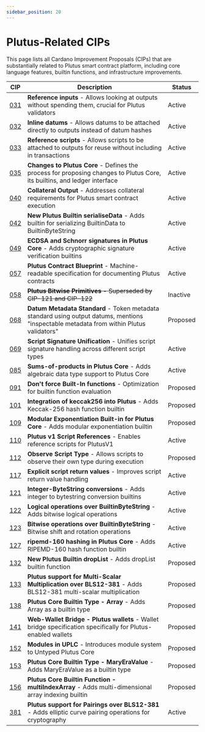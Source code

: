 ```yaml
---
sidebar_position: 20
---
```


# Plutus-Related CIPs

This page lists all Cardano Improvement Proposals (CIPs) that are substantially related to Plutus smart contract platform, including core language features, builtin functions, and infrastructure improvements.

| CIP | Description | Status |
|-----|-------------|--------|
| [031](https://cips.cardano.org/cip/CIP-0031) | **Reference inputs** - Allows looking at outputs without spending them, crucial for Plutus validators | Active |
| [032](https://cips.cardano.org/cip/CIP-0032) | **Inline datums** - Allows datums to be attached directly to outputs instead of datum hashes | Active |
| [033](https://cips.cardano.org/cip/CIP-0033) | **Reference scripts** - Allows scripts to be attached to outputs for reuse without including in transactions | Active |
| [035](https://cips.cardano.org/cip/CIP-0035) | **Changes to Plutus Core** - Defines the process for proposing changes to Plutus Core, its builtins, and ledger interface | Active |
| [040](https://cips.cardano.org/cip/CIP-0040) | **Collateral Output** - Addresses collateral requirements for Plutus smart contract execution | Active |
| [042](https://cips.cardano.org/cip/CIP-0042) | **New Plutus Builtin serialiseData** - Adds builtin for serializing BuiltinData to BuiltinByteString | Active |
| [049](https://cips.cardano.org/cip/CIP-0049) | **ECDSA and Schnorr signatures in Plutus Core** - Adds cryptographic signature verification builtins | Active |
| [057](https://cips.cardano.org/cip/CIP-0057) | **Plutus Contract Blueprint** - Machine-readable specification for documenting Plutus contracts | Active |
| [058](https://cips.cardano.org/cip/CIP-0058) | ~~**Plutus Bitwise Primitives** - Superseded by CIP-121 and CIP-122~~ | Inactive |
| [068](https://cips.cardano.org/cip/CIP-0068) | **Datum Metadata Standard** - Token metadata standard using output datums, mentions "inspectable metadata from within Plutus validators" | Proposed |
| [069](https://cips.cardano.org/cip/CIP-0069) | **Script Signature Unification** - Unifies script signature handling across different script types | Active |
| [085](https://cips.cardano.org/cip/CIP-0085) | **Sums-of-products in Plutus Core** - Adds algebraic data type support to Plutus Core | Active |
| [091](https://cips.cardano.org/cip/CIP-0091) | **Don't force Built-In functions** - Optimization for builtin function evaluation | Proposed |
| [101](https://cips.cardano.org/cip/CIP-0101) | **Integration of keccak256 into Plutus** - Adds Keccak-256 hash function builtin | Proposed |
| [109](https://cips.cardano.org/cip/CIP-0109) | **Modular Exponentiation Built-in for Plutus Core** - Adds modular exponentiation builtin | Proposed |
| [110](https://cips.cardano.org/cip/CIP-0110) | **Plutus v1 Script References** - Enables reference scripts for PlutusV1 | Active |
| [112](https://cips.cardano.org/cip/CIP-0112) | **Observe Script Type** - Allows scripts to observe their own type during execution | Proposed |
| [117](https://cips.cardano.org/cip/CIP-0117) | **Explicit script return values** - Improves script return value handling | Active |
| [121](https://cips.cardano.org/cip/CIP-0121) | **Integer-ByteString conversions** - Adds integer to bytestring conversion builtins | Active |
| [122](https://cips.cardano.org/cip/CIP-0122) | **Logical operations over BuiltinByteString** - Adds bitwise logical operations | Active |
| [123](https://cips.cardano.org/cip/CIP-0123) | **Bitwise operations over BuiltinByteString** - Bitwise shift and rotation operations | Active |
| [127](https://cips.cardano.org/cip/CIP-0127) | **ripemd-160 hashing in Plutus Core** - Adds RIPEMD-160 hash function builtin | Active |
| [132](https://cips.cardano.org/cip/CIP-0132) | **New Plutus Builtin dropList** - Adds dropList builtin function | Proposed |
| [133](https://cips.cardano.org/cip/CIP-0133) | **Plutus support for Multi-Scalar Multiplication over BLS12-381** - Adds BLS12-381 multi-scalar multiplication | Proposed |
| [138](https://cips.cardano.org/cip/CIP-0138) | **Plutus Core Builtin Type - Array** - Adds Array as a builtin type | Proposed |
| [141](https://cips.cardano.org/cip/CIP-0141) | **Web-Wallet Bridge - Plutus wallets** - Wallet bridge specification specifically for Plutus-enabled wallets | Proposed |
| [152](https://cips.cardano.org/cip/CIP-0152) | **Modules in UPLC** - Introduces module system to Untyped Plutus Core | Proposed |
| [153](https://cips.cardano.org/cip/CIP-0153) | **Plutus Core Builtin Type - MaryEraValue** - Adds MaryEraValue as a builtin type | Proposed |
| [156](https://cips.cardano.org/cip/CIP-0156) | **Plutus Core Builtin Function - multiIndexArray** - Adds multi-dimensional array indexing builtin | Proposed |
| [381](https://cips.cardano.org/cip/CIP-0381) | **Plutus support for Pairings over BLS12-381** - Adds elliptic curve pairing operations for cryptography | Active |

